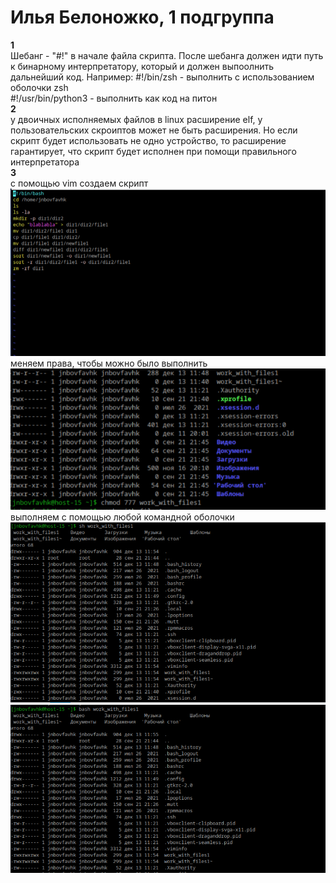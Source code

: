 # Илья Белоножко, 1 подгруппа  
**1**  
Шебанг - "#!" в начале файла скрипта. После шебанга должен идти путь к бинарному интерпретатору, который и должен выпоолнить дальнейший код. Например:
#!/bin/zsh - выполнить с использованием оболочки zsh  
#!/usr/bin/python3 - выполнить как код на питон  
**2**  
у двоичных исполняемых файлов в linux расширение elf, у пользовательских скроиптов может не быть расширения. Но если скрипт будет использовать не одно устройство, то расширение гарантирует, что скрипт будет исполнен при помощи правильного интерпретатора  
**3**  
с помощью vim создаем скрипт  
![](vimScript.png)  
меняем права, чтобы можно было выполнить  
![](chmod.png)  
выполняем с помощью любой командной оболочки  
![](shRun.png)  
![](bashRun.png)

